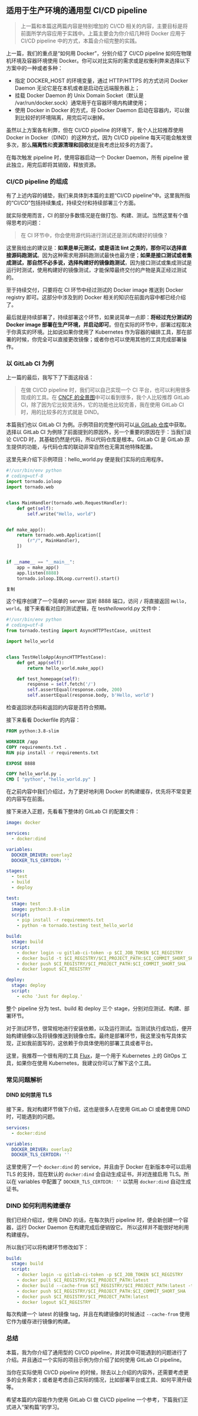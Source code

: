 ## 适用于生产环境的通用型 CI/CD pipeline

> 上一篇和本篇这两篇内容是特别增加的 CI/CD 相关的内容，主要目标是将前面所学内容应用于实践中。上篇主要会为你介绍几种将 Docker 应用于 CI/CD pipeline 中的方式，本篇会介绍完整的实践。

上一篇，我们的重点是“如何用 Docker”，分别介绍了 CI/CD pipeline 如何在物理机环境及容器环境使用 Docker。你可以对比实际的需求或是权衡利弊来选择以下方案中的一种或者多种：

- 指定 DOCKER_HOST 的环境变量，通过 HTTP/HTTPS 的方式访问 Docker Daemon 无论它是在本机或者是启动在远端服务器上；
- 挂载 Docker Daemon 的 Unix Domain Socket（默认是 /var/run/docker.sock）通常用于在容器环境内构建使用；
- 使用 Docker in Docker 的方式，将 Docker Daemon 启动在容器内，可以做到比较好的环境隔离，用完后可以删掉。

虽然以上方案各有利弊，但在 CI/CD pipeline 的环境下，我个人比较推荐使用 Docker in Docker（DIND）的这种方式，因为 CI/CD pipeline 每天可能会触发很多次，那么**隔离性**和**资源清理和回收**就是我考虑比较多的方面了。

在每次触发 pipeline 时，使用容器启动一个 Docker Daemon，所有 pipeline 彼此独立，用完后即将其销毁，释放资源。

### CI/CD pipeline 的组成

有了上述内容的铺垫，我们来具体到本篇的主题“CI/CD pipeline”中。这里我所指的“CI/CD”包括持续集成，持续交付和持续部署三个方面。

就实际使用而言，CI 的部分多数情况是在做打包、构建、测试。当然这里有个值得思考的问题：

> 在 CI 环节中，你会使用源代码进行测试还是测试构建好的镜像？

这里我给出的建议是：**如果是单元测试，或是语法 lint 之类的，那你可以选择直接源码跑测试**。因为这种需求用源码跑测试最快也最方便；**如果是接口测试或者集成测试，那自然不必多说，选择构建好的镜像跑测试**，因为接口测试或集成测试是运行时测试，使用构建好的镜像测试，才能保障最终交付的产物是真正经过测试的。

至于持续交付，只要将在 CI 环节中经过测试的 Docker image 推送到 Docker registry 即可。这部分中涉及到的 Docker 相关的知识在前面内容中都已经介绍了。

最后就是持续部署了，持续部署这个环节，如果说简单一点即：**将经过充分测试的 Docker image 部署在生产环境，并启动即可**。但在实际的环节中，部署过程取决于你真实的环境。比如说如果你使用了 Kubernetes 作为容器的编排工具，那在部署的时候，你完全可以直接更改镜像；或者你也可以使用其他的工具完成部署操作。

### 以 GitLab CI 为例

上一篇的最后，我写下了下面这段话：

> 在做 CI/CD pipeline 时，我们可以自己实现一个 CI 平台，也可以利用很多现成的工具。在 [CNCF 的全景图](https://landscape.cncf.io/category=continuous-integration-delivery&format=card-mode&grouping=category)中可以看到很多，我个人比较推荐 GitLab CI，除了因为它比较灵活外，它的功能也比较完善，我在使用 GitLab CI 时，用的比较多的方式就是 DIND。

本篇我们也以 GitLab CI 为例。示例项目的完整代码可以[从 GitLab 仓库](https://gitlab.com/taobeier/python-gitlab-ci)中获取。选择以 GitLab CI 为例除了前面提到的原因外，另一个重要的原因在于：当我们谈论 CI/CD 时，其基础仍然是代码，所以代码仓库是根本。GitLab CI 是 GitLab 原生提供的功能，与代码仓库的联动非常自然也无需其他特殊配置。

这里先来介绍下示例项目：hello_world.py 便是我们实际的应用程序。

```python
#!/usr/bin/env python
# coding=utf-8
import tornado.ioloop
import tornado.web


class MainHandler(tornado.web.RequestHandler):
    def get(self):
        self.write("Hello, world")


def make_app():
    return tornado.web.Application([
        (r"/", MainHandler),
    ])


if __name__ == "__main__":
    app = make_app()
    app.listen(8888)
    tornado.ioloop.IOLoop.current().start()

复制
```

这个程序创建了一个简单的 server 监听 8888 端口，访问 `/` 将直接返回 `Hello, world`。接下来看看对应的测试逻辑，在 test*hello*world.py 文件中：

```python
#!/usr/bin/env python
# coding=utf-8
from tornado.testing import AsyncHTTPTestCase, unittest

import hello_world


class TestHelloApp(AsyncHTTPTestCase):
    def get_app(self):
        return hello_world.make_app()

    def test_homepage(self):
        response = self.fetch('/')
        self.assertEqual(response.code, 200)
        self.assertEqual(response.body, b'Hello, world')
```

检查返回状态码和返回的内容是否符合预期。

接下来看看 Dockerfile 的内容：

```Dockerfile
FROM python:3.8-slim

WORKDIR /app
COPY requirements.txt .
RUN pip install -r requirements.txt

EXPOSE 8888

COPY hello_world.py .
CMD [ "python", "hello_world.py" ]
```

在之前内容中我们介绍过，为了更好地利用 Docker 的构建缓存，优先将不常变更的内容写在前面。

接下来进入正题，先看看下整体的 GitLab CI 的配置文件：

```yaml
image: docker

services:
  - docker:dind

variables:
  DOCKER_DRIVER: overlay2
  DOCKER_TLS_CERTDIR: ''

stages:
  - test
  - build
  - deploy

test:
  stage: test
  image: python:3.8-slim
  script:
    - pip install -r requirements.txt
    - python -m tornado.testing test_hello_world

build:
  stage: build
  script:
    - docker login -u gitlab-ci-token -p $CI_JOB_TOKEN $CI_REGISTRY
    - docker build -t $CI_REGISTRY/$CI_PROJECT_PATH:$CI_COMMIT_SHORT_SHA .
    - docker push $CI_REGISTRY/$CI_PROJECT_PATH:$CI_COMMIT_SHORT_SHA
    - docker logout $CI_REGISTRY

deploy:
  stage: deploy
  script:
    - echo 'Just for deploy.'

```

整个 pipeline 分为 test、build 和 deploy 三个 stage，分别对应测试、构建、部署环节。

对于测试环节，很常规地进行安装依赖，以及运行测试。当测试执行成功后，便开始构建镜像以及将镜像推送到镜像仓库。最终是部署环节，我这里没有写具体实现，正如我前面写的，这依赖于你具体使用的部署工具或者平台。

这里，我推荐一个很有用的工具 [Flux](https://github.com/fluxcd/flux)，是一个用于 Kubernetes 上的 GitOps 工具，如果你在使用 Kubernetes，我建议你可以了解下这个工具。

### 常见问题解析

#### DIND 如何禁用 TLS

接下来，我对构建环节做下介绍，这也是很多人在使用 GitLab CI 或者使用 DIND 时，可能遇到的问题。

```yaml
services:
  - docker:dind

variables:
  DOCKER_DRIVER: overlay2
  DOCKER_TLS_CERTDIR: ''

```

这里使用了一个 `docker:dind` 的 service，并且由于 Docker 在新版本中可以启用 TLS 的支持，现在默认的 `docker:dind` 会自动生成证书，并对连接启用 TLS。所以在 variables 中配置了 `DOCKER_TLS_CERTDIR: ''` 以禁用 `docker:dind` 自动生成证书。

### DIND 如何利用构建缓存

我们已经介绍过，使用 DIND 的话，在每次执行 pipeline 时，便会新创建一个容器，运行 Docker Daemon 在构建完成后便销毁它。 所以这样并不能很好地利用构建缓存。

所以我们可以将构建环节修改如下：

```yaml
build:
  stage: build
  script:
    - docker login -u gitlab-ci-token -p $CI_JOB_TOKEN $CI_REGISTRY
    - docker pull $CI_REGISTRY/$CI_PROJECT_PATH:latest
    - docker build --cache-from $CI_REGISTRY/$CI_PROJECT_PATH:latest -t $CI_REGISTRY/$CI_PROJECT_PATH:latest -t $CI_REGISTRY/$CI_PROJECT_PATH:$CI_COMMIT_SHORT_SHA .
    - docker push $CI_REGISTRY/$CI_PROJECT_PATH:$CI_COMMIT_SHORT_SHA
    - docker push $CI_REGISTRY/$CI_PROJECT_PATH:latest
    - docker logout $CI_REGISTRY

```

每次构建一个 latest 的镜像 tag，并且在构建镜像的时候通过 `--cache-from` 使用它作为缓存进行镜像的构建。

### 总结

本篇，我为你介绍了通用型的 CI/CD pipeline，并对其中可能遇到的问题进行了介绍。并且通过一个实际的项目示例为你介绍了如何使用 GitLab CI pipeline。

当你在实际使用 CI/CD pipeline 的时候，除去以上介绍的内容外，还需要考虑更多的业务需求；或者是考虑自己实际的情况，比如部署平台或工具、如何平滑升级等。

希望本篇的内容能作为使用 GitLab CI 做 CI/CD pipeline 一个参考，下篇我们正式进入“架构篇”的学习。